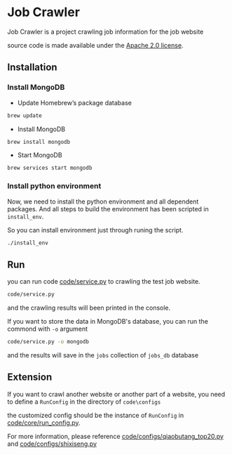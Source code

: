 # Job Crawler


Job Crawler is a project crawling job information for the job website


source code is made available under the [Apache 2.0 license](https://github.com/SeleniumHQ/selenium/blob/master/LICENSE).


## Installation

### Install MongoDB

* Update Homebrew’s package database
```sh
brew update
```

* Install MongoDB
```sh
brew install mongodb
```

* Start MongoDB
```sh
brew services start mongodb
```


### Install python environment

Now, we need to install the python environment and all dependent packages. And all steps to build the environment has been scripted in `install_env`. 

So you can install environment just through runing the script.
```sh
./install_env
```


## Run

you can run code [code/service.py](https://github.com/david-liu/job_crawler/blob/master/code/service.py) to crawling the test job website.

```sh
code/service.py
```
and the crawling results will been printed in the console.

If you want to store the data in MongoDB's database, you can run the commond with `-o` argument

```sh
code/service.py -o mongodb
```

and the results will save in the `jobs` collection of `jobs_db` database

## Extension

If you want to crawl another website or another part of a website, you need to define a `RunConfig` in the directory of `code\configs`

the customized config should be the instance of `RunConfig` in [code/core/run_config.py](https://github.com/david-liu/job_crawler/blob/master/code/core/run_config.py).

For more information, please reference [code/configs/qiaobutang_top20.py](https://github.com/david-liu/job_crawler/blob/master/code/configs/qiaobutang_top20.py) and [code/configs/shixiseng.py](https://github.com/david-liu/job_crawler/blob/master/code/configs/shixiseng.py)

